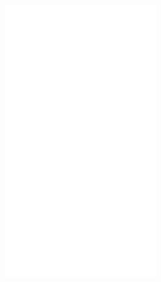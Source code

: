 <div align=center>
    <img align=top width="400px" src="https://github.com/rajatdiptabiswas/rajatdiptabiswas/blob/main/github-metrics.svg"/>
    <img align=top width="400px" src="https://github.com/rajatdiptabiswas/rajatdiptabiswas/blob/main/github-metrics-plugin-stars.svg"/>
<div>
